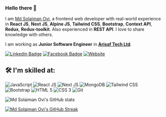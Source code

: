 ### Hello there 👋


I am [Md Solaiman Ovi](https://md-solaiman-ovi-portfolio.netlify.app/), a frontend web developer with real-world experience in **React JS**, **Next JS**, **Alpine JS**, **Tailwind CSS**, **Bootstrap**, **Context API**, **Redux**, **Redux-toolkit**. Also experienced in **REST API**. I love to share knowledge with others.

I am working as **Junior Software Engineer** in [**Arisaf Tech Ltd**](https://arisaftech.com/).


[![Linkedin Badge](https://img.shields.io/badge/Md%20Solainman%20Ovi-0077B5?style=for-the-badge&logo=linkedin&logoColor=white&link=https://www.linkedin.com/in/md-solaiman-ovi-83a9b4162/)](https://www.linkedin.com/in/md-solaiman-ovi-83a9b4162/)
[![Facebook Badge](https://img.shields.io/badge/Md%20Solainman%20Ovi-1877F2?style=for-the-badge&logo=facebook&logoColor=white&link=https://www.facebook.com/msovi480)](https://www.facebook.com/msovi480)
[![Website](https://img.shields.io/badge/website-000000?style=for-the-badge&logo=About.me&logoColor=white&link=https://md-solaiman-ovi-portfolio.netlify.app/)](https://md-solaiman-ovi-portfolio.netlify.app/)

## 🛠️ I'm skilled at:

![JavaScript](https://img.shields.io/badge/javascript-%23323330.svg?style=for-the-badge&logo=javascript&logoColor=%23F7DF1E)
![React JS](https://img.shields.io/badge/ReactJs-61DAFB?logo=react&logoColor=white&style=for-the-badge)
![Next JS](https://img.shields.io/badge/next.js-000000?style=for-the-badge&logo=nextdotjs&logoColor=white)
![MongoDB](https://img.shields.io/badge/MongoDB-%234ea94b.svg?style=for-the-badge&logo=mongodb&logoColor=white)
![Tailwind CSS](https://img.shields.io/badge/Tailwind_CSS-38B2AC?style=for-the-badge&logo=tailwind-css&logoColor=white)
![Bootstrap](https://img.shields.io/badge/Bootstrap-563D7C?style=for-the-badge&logo=bootstrap&logoColor=white)
![HTML 5](https://img.shields.io/badge/HTML5-E34F26?style=for-the-badge&logo=html5&logoColor=white)
![CSS 3](https://img.shields.io/badge/CSS3-1572B6?style=for-the-badge&logo=css3&logoColor=white)
![Git](https://img.shields.io/badge/GIT-E44C30?style=for-the-badge&logo=git&logoColor=white)

![Md Solaiman Ovi's GitHub stats](https://github-readme-stats.vercel.app/api?username=mahmudulhsn&show_icons=true&theme=radical)

[![Md Solaiman Ovi's GitHub Streak](https://streak-stats.demolab.com?user=mahmudulhsn&theme=radical)](https://git.io/streak-stats)


